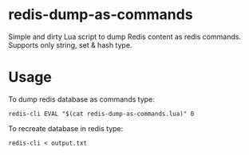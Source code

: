 # redis-dump-as-commands
Simple and dirty Lua script to dump Redis content as redis commands. Supports only string, set &amp; hash type.

# Usage

To dump redis database as commands type:

```
redis-cli EVAL "$(cat redis-dump-as-commands.lua)" 0
```

To recreate database in redis type:

```
redis-cli < output.txt
```
 
